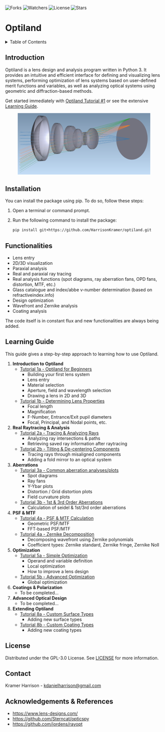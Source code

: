 ![Forks](https://img.shields.io/github/forks/HarrisonKramer/optiland.svg)
![Watchers](https://img.shields.io/github/watchers/HarrisonKramer/optiland.svg)
![License](https://img.shields.io/badge/License-GPL3.0-blue.svg)
![Stars](https://img.shields.io/github/stars/HarrisonKramer/optiland.svg)

# **Optiland**

<!-- TABLE OF CONTENTS -->
<details>
  <summary>Table of Contents</summary>
  <ol>
    <li><a href="#introduction">Introduction</a></li>
    <li><a href="#installation">Installation</a></li>
    <li><a href="#functionalities">Functionalities</a></li>
    <li><a href="#learning-guide">Learning Guide</a></li>
    <li><a href="#license">License</a></li>
    <li><a href="#contact">Contact</a></li>
    <li><a href="#acknowledgements-&-references">Acknowledgements & References</a></li>
  </ol>
</details>

## Introduction
Optiland is a lens design and analysis program written in Python 3. It provides an intuitive and efficient interface for defining and visualizing lens systems, performing optimization of lens systems based on user-defined merit functions and variables, as well as analyzing optical systems using geometric and diffraction-based methods.


Get started immediately with [Optiland Tutorial #1](https://github.com/HarrisonKramer/optiland/blob/master/examples/Tutorial_1a_Optiland_for_Beginners.ipynb) or see the extensive [Learning Guide](#learning-guide).


<figure style="text-align: center;">
  <img src="images/telephoto.png" alt="U.S. patent 2959100" style="width: 800px;">
</figure>



## Installation

You can install the package using pip. To do so, follow these steps:

1. Open a terminal or command prompt.
2. Run the following command to install the package:

    ```sh
    pip install git+https://github.com/HarrisonKramer/optiland.git
    ```


## Functionalities
- Lens entry
- 2D/3D visualization
- Paraxial analysis
- Real and paraxial ray tracing
- Real analysis functions (spot diagrams, ray aberration fans, OPD fans, distortion, MTF, etc.)
- Glass catalogue and index/abbe v-number determination (based on refractiveindex.info)
- Design optimization
- Wavefront and Zernike analysis
- Coating analysis

The code itself is in constant flux and new functionalities are always being added.

## Learning Guide
This guide gives a step-by-step approach to learning how to use Optiland.

1. **Introduction to Optiland**
    - [Tutorial 1a - Optiland for Beginners](https://github.com/HarrisonKramer/optiland/blob/master/examples/Tutorial_1a_Optiland_for_Beginners.ipynb)
         - Building your first lens system
         - Lens entry
         - Material selection
         - Aperture, field and wavelength selection
         - Drawing a lens in 2D and 3D
    - [Tutorial 1b - Determining Lens Properties](https://github.com/HarrisonKramer/optiland/blob/master/examples/Tutorial_1b_Lens_Properties.ipynb)
        - Focal length
        - Magnification
        - F-Number, Entrance/Exit pupil diameters
        - Focal, Principal, and Nodal points, etc.
2. **Real Raytracing & Analysis**
    - [Tutorial 2a - Tracing & Analyzing Rays](https://github.com/HarrisonKramer/optiland/blob/master/examples/Tutorial_2a_Tracing_&_Analyzing_Rays.ipynb)
        - Analyzing ray intersections & paths
        - Retrieving saved ray information after raytracing
    - [Tutorial 2b - Tilting & De-centering Components](https://github.com/HarrisonKramer/optiland/blob/master/examples/Tutorial_2b_Tilting_&_Decentering_Components.ipynb)
        - Tracing rays through misaligned components
        - Adding a fold mirror to an optical system
3. **Aberrations**
    - [Tutorial 3a - Common aberration analyses/plots](https://github.com/HarrisonKramer/optiland/blob/master/examples/Tutorial_3a_Common_Aberration_Analyses.ipynb)
        - Spot diagrams
        - Ray fans
        - Y-Ybar plots
        - Distortion / Grid distortion plots
        - Field curvature plots
    - [Tutorial 3b - 1st & 3rd Order Aberrations](https://github.com/HarrisonKramer/optiland/blob/master/examples/Tutorial_3b_First_&_Third_Order_Aberrations.ipynb)
        - Calculation of seidel & 1st/3rd order aberrations
4. **PSF & MTF**
    - [Tutorial 4a - PSF & MTF Calculation](https://github.com/HarrisonKramer/optiland/blob/master/examples/Tutorial_4a_PSF_&_MTF_Calculation.ipynb)
        - Geometric PSF/MTF
        - FFT-based PSF/MTF
    - [Tutorial 4a - Zernike Decomposition](https://github.com/HarrisonKramer/optiland/blob/master/examples/Tutorial_4b_Zernike_Decomposition.ipynb)
        - Decomposing wavefront using Zernike polynomials
        - Coefficient types: Zernike standard, Zernike fringe, Zernike Noll
5. **Optimization**
    - [Tutorial 5a - Simple Optimization](https://github.com/HarrisonKramer/optiland/blob/master/examples/Tutorial_5a_Simple_Optimization.ipynb)
        - Operand and variable definition
        - Local optimization
        - How to improve a lens design
    - [Tutorial 5b - Advanced Optimization](https://github.com/HarrisonKramer/optiland/blob/master/examples/Tutorial_5b_Advanced_Optimization.ipynb)
        - Global optimization
6. **Coatings & Polarization**
    - To be completed...
7. **Advanced Optical Design**
    - To be completed...
8. **Extending Optiland**
    - [Tutorial 8a - Custom Surface Types](https://github.com/HarrisonKramer/optiland/blob/master/examples/Tutorial_8a_Custom_Surface_Types.ipynb)
        - Adding new surface types
    - [Tutorial 8b - Custom Coating Types](https://github.com/HarrisonKramer/optiland/blob/master/examples/Tutorial_8b_Custom_Coating_Types.ipynb)
        - Adding new coating types


## License
Distributed under the GPL-3.0 License. See [LICENSE](https://github.com/HarrisonKramer/optiland/blob/master/LICENSE) for more information.


## Contact
Kramer Harrison - kdanielharrison@gmail.com

## Acknowledgements & References
- https://www.lens-designs.com/
- https://github.com/Sterncat/opticspy
- https://github.com/jordens/rayopt
